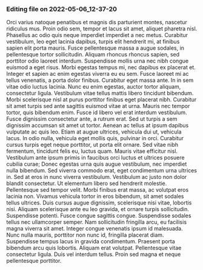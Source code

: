 

### Editing file on 2022-05-06_12-37-20

Orci varius natoque penatibus et magnis dis parturient montes, nascetur ridiculus mus. Proin odio sem, tempor et lacus sit amet, aliquet pharetra nisl. Phasellus ac odio quis neque imperdiet imperdiet a nec metus. Curabitur vestibulum, leo eget lacinia dapibus, turpis elit hendrerit mi, at finibus sapien elit porta mauris. Fusce pellentesque massa a augue sodales, in pellentesque tortor sollicitudin. Aliquam rhoncus rhoncus sapien, sed porttitor odio laoreet interdum. Suspendisse mollis urna nec nibh congue euismod a eget risus. Morbi egestas tempus mi, nec dapibus ex placerat et. Integer et sapien ac enim egestas viverra eu eu sem. Fusce laoreet mi ac tellus venenatis, a porta dolor finibus.
Curabitur eget massa ante. In in sem vitae odio luctus lacinia. Nunc eu enim egestas, auctor tortor aliquam, consectetur ligula. Vestibulum vitae tellus mattis libero tincidunt bibendum. Morbi scelerisque nisl at purus porttitor finibus eget placerat nibh. Curabitur sit amet turpis sed ante sagittis euismod vitae at urna. Mauris nec tempor tortor, quis bibendum enim. Fusce id libero vel erat interdum vestibulum. Fusce dignissim consectetur ante, a rutrum erat. Sed ut turpis a sem dignissim accumsan sit amet ut tortor. Aenean ac tellus at ipsum dapibus vulputate ac quis leo. Etiam at augue ultrices, vehicula dui ut, vehicula lacus. In odio nulla, vehicula eget mollis quis, pulvinar in orci. Curabitur cursus turpis eget neque porttitor, ut porta elit ornare.
Sed vitae nibh fermentum, tincidunt felis eu, luctus quam. Mauris vitae efficitur nisl. Vestibulum ante ipsum primis in faucibus orci luctus et ultrices posuere cubilia curae; Donec egestas urna quis augue vestibulum, nec imperdiet nulla bibendum. Sed viverra commodo erat, eget condimentum urna ultrices in. Sed at eros in nunc viverra vestibulum. Vestibulum ac justo non dolor blandit consectetur. Ut elementum libero sed hendrerit molestie. Pellentesque sed tempor velit. Morbi finibus erat massa, ac volutpat eros lacinia non. Vivamus vehicula tortor in eros bibendum, sit amet sodales tellus ultrices. Duis cursus augue dignissim, scelerisque nisi vitae, lobortis nisi. Aliquam scelerisque ante eu leo gravida, et ornare turpis sollicitudin. Suspendisse potenti. Fusce congue sagittis congue. Suspendisse sodales tellus nec ullamcorper semper.
Nam sollicitudin fringilla arcu, eu facilisis magna viverra sit amet. Integer congue venenatis ipsum id malesuada. Nunc nulla mauris, porttitor non nunc id, fringilla placerat diam. Suspendisse tempus lacus in gravida condimentum. Praesent porta bibendum arcu quis lobortis. Aliquam erat volutpat. Pellentesque vitae consectetur ligula. Duis vel interdum tellus. Proin sed magna et neque pellentesque porttitor.



